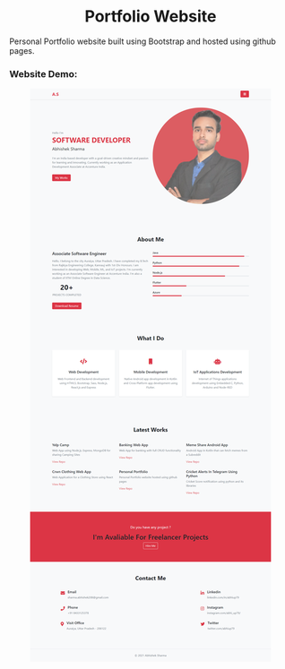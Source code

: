 <h1 align="center"> Portfolio Website </h1>
Personal Portfolio website built using Bootstrap and hosted using github pages.
<h3>Website Demo:</h3>
<div align="center">
  <img alt="Demo" src="https://github.com/abhi-up79/abhi-up79.github.io/blob/page1/screenshots/screencapture-index-html.png" />
</div>
